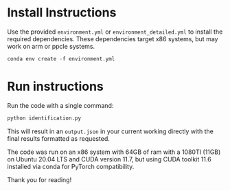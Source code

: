# Install Instructions

Use the provided `environment.yml` or `environment_detailed.yml` to install the required dependencies. These dependencies target x86 systems, but may work on arm or ppcle systems.

```python
conda env create -f environment.yml
```

# Run instructions

Run the code with a single command:

```python
python identification.py
```

This will result in an `output.json` in your current working directly with the final results formatted as requested. 

The code was run on an x86 system with 64GB of ram with a 1080TI (11GB) on Ubuntu 20.04 LTS and CUDA version 11.7, but using CUDA toolkit 11.6 installed via conda for PyTorch compatibility.

Thank you for reading!